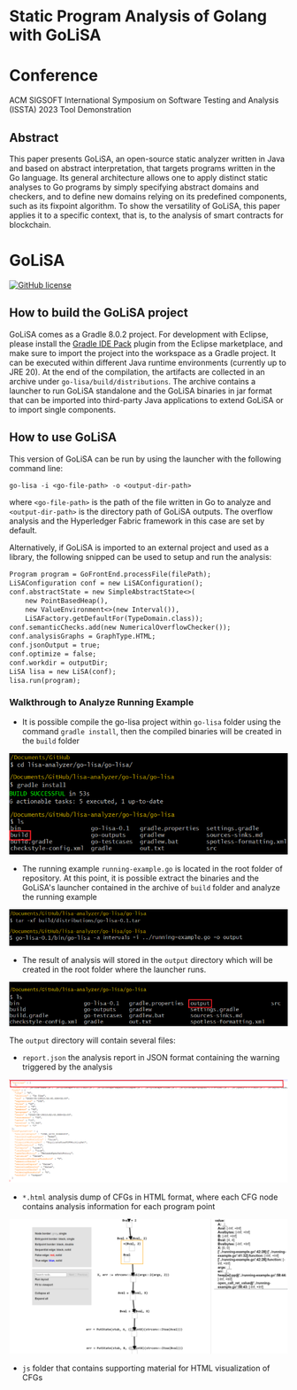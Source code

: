 # Static Program Analysis of Golang with GoLiSA 

# Conference 
 ACM SIGSOFT International Symposium on Software Testing and Analysis (ISSTA) 2023 Tool Demonstration
## Abstract 

This paper presents GoLiSA, an open-source static analyzer written in Java and based on abstract interpretation, that targets programs written in the Go language. Its general architecture allows one to apply distinct static analyses to Go programs by simply specifying abstract domains and checkers, and to define new domains relying on its predefined components, such as its fixpoint algorithm. To show the versatility of GoLiSA, this paper applies it to a specific context, that is, to the analysis of smart contracts for blockchain.

# GoLiSA
[![GitHub license](https://img.shields.io/github/license/lisa-analyzer/go-lisa)](https://github.com/lisa-analyzer/go-lisa/blob/master/LICENSE)

## How to build the GoLiSA project ##

GoLiSA comes as a Gradle 8.0.2 project. For development with Eclipse, please install the [Gradle IDE Pack](https://marketplace.eclipse.org/content/gradle-ide-pack) plugin from the Eclipse marketplace, and make sure to import the project into the workspace as a Gradle project.
It can be executed within different Java runtime environments (currently up to JRE 20). At the end of the compilation, the artifacts are collected in an archive under `go-lisa/build/distributions`. The archive contains a launcher to run GoLiSA standalone and the GoLiSA binaries in jar format that can be imported into third-party Java applications to extend GoLiSA or to import single components.

## How to use GoLiSA

This version of GoLiSA can be run by using the launcher with the following command line: 
```
go-lisa -i <go-file-path> -o <output-dir-path>
```
where `<go-file-path>` is the path of the file written in Go to analyze and `<output-dir-path>` is the directory path of GoLiSA outputs. The overflow analysis and the Hyperledger Fabric framework in this case are set by default.

Alternatively, if GoLiSA is imported to an external project and used as a library, the following snipped can be used to setup and run the analysis:
```
Program program = GoFrontEnd.processFile(filePath);
LiSAConfiguration conf = new LiSAConfiguration();
conf.abstractState = new SimpleAbstractState<>(
	new PointBasedHeap(),
	new ValueEnvironment<>(new Interval()),
	LiSAFactory.getDefaultFor(TypeDomain.class));
conf.semanticChecks.add(new NumericalOverflowChecker());
conf.analysisGraphs = GraphType.HTML;
conf.jsonOutput = true;
conf.optimize = false;
conf.workdir = outputDir;
LiSA lisa = new LiSA(conf);
lisa.run(program);
```

### Walkthrough to Analyze Running Example

- It is possible compile the go-lisa project within `go-lisa` folder using the command `gradle install`, then the compiled binaries will be created in the `build` folder
<img src="https://raw.githubusercontent.com/lisa-analyzer/go-lisa/issta23-demo-tool/img/build.png"/>

- The running example `running-example.go` is located in the root folder of repository. At this point, it is possible extract the binaries and the GoLiSA's launcher contained in the archive of `build` folder and analyze the running example
<img src="https://raw.githubusercontent.com/lisa-analyzer/go-lisa/issta23-demo-tool/img/go-lisa-run.png"/>

- The result of analysis will stored in the `output` directory which will be created in the root folder where the launcher runs.
<img src="https://raw.githubusercontent.com/lisa-analyzer/go-lisa/issta23-demo-tool/img/go-lisa-res.png"/>

The `output` directory will contain several files:

- `report.json` the analysis report in JSON format containing the warning triggered by the analysis
<img src="https://raw.githubusercontent.com/lisa-analyzer/go-lisa/issta23-demo-tool/img/warnings.png"/>

- `*.html` analysis dump of CFGs in HTML format, where each CFG node contains analysis information for each program point
<img src="https://raw.githubusercontent.com/lisa-analyzer/go-lisa/issta23-demo-tool/img/cfg.png"/>

- `js` folder that contains supporting material for HTML visualization of CFGs 

